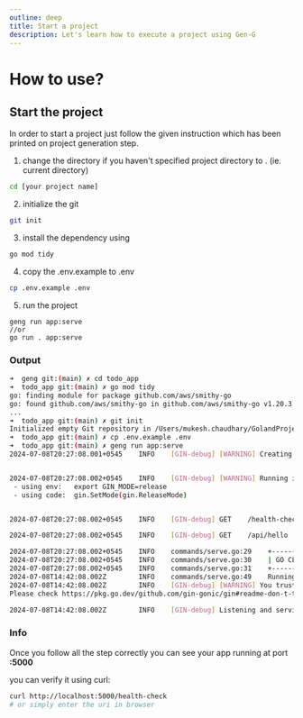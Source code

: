 ```yaml
---
outline: deep
title: Start a project
description: Let's learn how to execute a project using Gen-G
---
```


# How to use?

## Start the project

In order to start a project just follow the given instruction which has been printed on project generation step.

1. change the directory if you haven't specified project directory to . (ie. current directory)
```bash
cd [your project name]
```
2. initialize the git
```bash
git init
```
3. install the dependency using
```bash
go mod tidy
```
4. copy the .env.example to .env
```bash
cp .env.example .env
```
5. run the project
```
geng run app:serve
//or
go run . app:serve
```

### Output
```bash
➜  geng git:(main) ✗ cd todo_app                                               
➜  todo_app git:(main) ✗ go mod tidy
go: finding module for package github.com/aws/smithy-go
go: found github.com/aws/smithy-go in github.com/aws/smithy-go v1.20.3
...
➜  todo_app git:(main) ✗ git init   
Initialized empty Git repository in /Users/mukesh.chaudhary/GolandProjects/geng/todo_app/.git/
➜  todo_app git:(main) ✗ cp .env.example .env               
➜  todo_app git:(main) ✗ geng run app:serve
2024-07-08T20:27:08.001+0545    INFO    [GIN-debug] [WARNING] Creating an Engine instance with the Logger and Recovery middleware already attached.


2024-07-08T20:27:08.002+0545    INFO    [GIN-debug] [WARNING] Running in "debug" mode. Switch to "release" mode in production.
 - using env:   export GIN_MODE=release
 - using code:  gin.SetMode(gin.ReleaseMode)


2024-07-08T20:27:08.002+0545    INFO    [GIN-debug] GET    /health-check             --> github.com/mukezhz/todo/pkg/infrastructure.NewRouter.func1 (5 handlers)

2024-07-08T20:27:08.002+0545    INFO    [GIN-debug] GET    /api/hello                --> github.com/mukezhz/todo/domain/hello.(*Controller).HandleRoot-fm (5 handlers)

2024-07-08T20:27:08.002+0545    INFO    commands/serve.go:29    +-----------------------+
2024-07-08T20:27:08.002+0545    INFO    commands/serve.go:30    | GO CLEAN ARCHITECTURE |
2024-07-08T20:27:08.002+0545    INFO    commands/serve.go:31    +-----------------------+
2024-07-08T14:42:08.002Z        INFO    commands/serve.go:49    Running server
2024-07-08T14:42:08.002Z        INFO    [GIN-debug] [WARNING] You trusted all proxies, this is NOT safe. We recommend you to set a value.
Please check https://pkg.go.dev/github.com/gin-gonic/gin#readme-don-t-trust-all-proxies for details.

2024-07-08T14:42:08.002Z        INFO    [GIN-debug] Listening and serving HTTP on :5000
```

### Info

Once you follow all the step correctly you can see your app running at port **:5000**

you can verify it using curl:
```bash
curl http://localhost:5000/health-check
# or simply enter the uri in browser
```